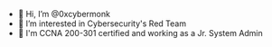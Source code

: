 - 👋 Hi, I’m @0xcybermonk
- 👀 I’m interested in Cybersecurity's Red Team
- 🌱 I'm CCNA 200-301 certified and working as a Jr. System Admin


<!---
0xcybermonk/0xcybermonk is a ✨ special ✨ repository because its `README.md` (this file) appears on your GitHub profile.
You can click the Preview link to take a look at your changes.
--->
